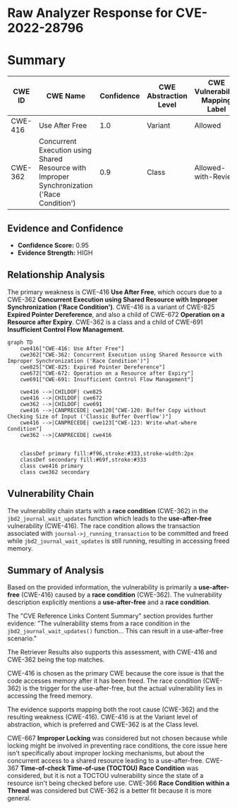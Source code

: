 # Raw Analyzer Response for CVE-2022-28796

# Summary
| CWE ID | CWE Name | Confidence | CWE Abstraction Level | CWE Vulnerability Mapping Label | CWE-Vulnerability Mapping Notes |
|---|---|---|---|---|---|
| CWE-416 | Use After Free | 1.0 | Variant | Allowed | Primary CWE |
| CWE-362 | Concurrent Execution using Shared Resource with Improper Synchronization ('Race Condition') | 0.9 | Class | Allowed-with-Review | Secondary CWE |

## Evidence and Confidence

*   **Confidence Score:** 0.95
*   **Evidence Strength:** HIGH

## Relationship Analysis
The primary weakness is CWE-416 **Use After Free**, which occurs due to a CWE-362 **Concurrent Execution using Shared Resource with Improper Synchronization ('Race Condition')**. CWE-416 is a variant of CWE-825 **Expired Pointer Dereference**, and also a child of CWE-672 **Operation on a Resource after Expiry**. CWE-362 is a class and a child of CWE-691 **Insufficient Control Flow Management**.

```mermaid
graph TD
    cwe416["CWE-416: Use After Free"]
    cwe362["CWE-362: Concurrent Execution using Shared Resource with Improper Synchronization ('Race Condition')"]
    cwe825["CWE-825: Expired Pointer Dereference"]
    cwe672["CWE-672: Operation on a Resource after Expiry"]
    cwe691["CWE-691: Insufficient Control Flow Management"]
    
    cwe416 -->|CHILDOF| cwe825
    cwe416 -->|CHILDOF| cwe672
    cwe362 -->|CHILDOF| cwe691
    cwe416 -->|CANPRECEDE| cwe120["CWE-120: Buffer Copy without Checking Size of Input ('Classic Buffer Overflow')"]
    cwe416 -->|CANPRECEDE| cwe123["CWE-123: Write-what-where Condition"]
    cwe362 -->|CANPRECEDE| cwe416
    

    classDef primary fill:#f96,stroke:#333,stroke-width:2px
    classDef secondary fill:#69f,stroke:#333
    class cwe416 primary
    class cwe362 secondary
```

## Vulnerability Chain
The vulnerability chain starts with a **race condition** (CWE-362) in the `jbd2_journal_wait_updates` function which leads to the **use-after-free** vulnerability (CWE-416). The race condition allows the transaction associated with `journal->j_running_transaction` to be committed and freed while `jbd2_journal_wait_updates` is still running, resulting in accessing freed memory.

## Summary of Analysis
Based on the provided information, the vulnerability is primarily a **use-after-free** (CWE-416) caused by a **race condition** (CWE-362). The vulnerability description explicitly mentions a **use-after-free** and a **race condition**.

The "CVE Reference Links Content Summary" section provides further evidence: "The vulnerability stems from a race condition in the `jbd2_journal_wait_updates()` function... This can result in a use-after-free scenario."

The Retriever Results also supports this assessment, with CWE-416 and CWE-362 being the top matches.

CWE-416 is chosen as the primary CWE because the core issue is that the code accesses memory after it has been freed. The race condition (CWE-362) is the trigger for the use-after-free, but the actual vulnerability lies in accessing the freed memory.

The evidence supports mapping both the root cause (CWE-362) and the resulting weakness (CWE-416). CWE-416 is at the Variant level of abstraction, which is preferred and CWE-362 is at the Class level.

CWE-667 **Improper Locking** was considered but not chosen because while locking might be involved in preventing race conditions, the core issue here isn't specifically about improper locking mechanisms, but about the concurrent access to a shared resource leading to a use-after-free. CWE-367 **Time-of-check Time-of-use (TOCTOU) Race Condition** was considered, but it is not a TOCTOU vulnerability since the state of a resource isn't being checked before use.
CWE-366 **Race Condition within a Thread** was considered but CWE-362 is a better fit because it is more general.